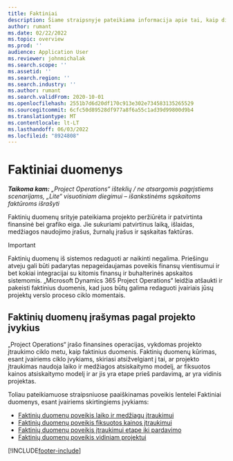 ```yaml
---
title: Faktiniai
description: Šiame straipsnyje pateikiama informacija apie tai, kaip dirbti su faktiniais duomenimis programoje „Microsoft Dynamics 365 Project Operations“.
author: rumant
ms.date: 02/22/2022
ms.topic: overview
ms.prod: ''
audience: Application User
ms.reviewer: johnmichalak
ms.search.scope: ''
ms.assetid: ''
ms.search.region: ''
ms.search.industry: ''
ms.author: rumant
ms.search.validFrom: 2020-10-01
ms.openlocfilehash: 2551b7d6d20df170c913e302e734583135265529
ms.sourcegitcommit: 6cfc50d89528df977a8f6a55c1ad39d99800d9b4
ms.translationtype: MT
ms.contentlocale: lt-LT
ms.lasthandoff: 06/03/2022
ms.locfileid: "8924808"
---
```

# <a name="actuals"></a>Faktiniai duomenys

_**Taikoma kam:** „Project Operations“ išteklių / ne atsargomis pagrįstiems scenarijams, „Lite“ visuotiniam diegimui – išankstinėms sąskaitoms faktūroms išrašyti_

Faktinių duomenų srityje pateikiama projekto peržiūrėta ir patvirtinta finansinė bei grafiko eiga. Jie sukuriami patvirtinus laiką, išlaidas, medžiagos naudojimo įrašus, žurnalų įrašus ir sąskaitas faktūras.

> [!IMPORTANT]
> Faktinių duomenų iš sistemos redaguoti ar naikinti negalima. Priešingu atveju gali būti padarytas nepageidaujamas poveikis finansų vientisumui ir bet kokiai integracijai su kitomis finansų ir buhalterinės apskaitos sistemomis. „Microsoft Dynamics 365 Project Operations“ leidžia atšaukti ir pakeisti faktinius duomenis, kad juos būtų galima redaguoti įvairiais jūsų projektų verslo proceso ciklo momentais.

## <a name="recording-actuals-based-on-project-events"></a>Faktinių duomenų įrašymas pagal projekto įvykius

„Project Operations“ įrašo finansines operacijas, vykdomas projekto įtraukimo ciklo metu, kaip faktinius duomenis. Faktinių duomenų kūrimas, esant įvairiems ciklo įvykiams, skiriasi atsižvelgiant į tai, ar projekto įtraukimas naudoja laiko ir medžiagos atsiskaitymo modelį, ar fiksuotos kainos atsiskaitymo modelį ir ar jis yra etape prieš pardavimą, ar yra vidinis projektas.

Toliau pateikiamuose straipsniuose paaiškinamas poveikis lentelei Faktiniai duomenys, esant įvairiems skirtingiems įvykiams:

- [Faktinių duomenų poveikis laiko ir medžiagų įtraukimui](ActualsonTM.md)
- [Faktinių duomenų poveikis fiksuotos kainos įtraukimui](ActualonFP.md)
- [Faktinių duomenų poveikis įtraukimui etape iki pardavimo](ActualonPreSales.md)
- [Faktinių duomenų poveikis vidiniam projektui](ActualonInternal.md)

[!INCLUDE[footer-include](../includes/footer-banner.md)]
